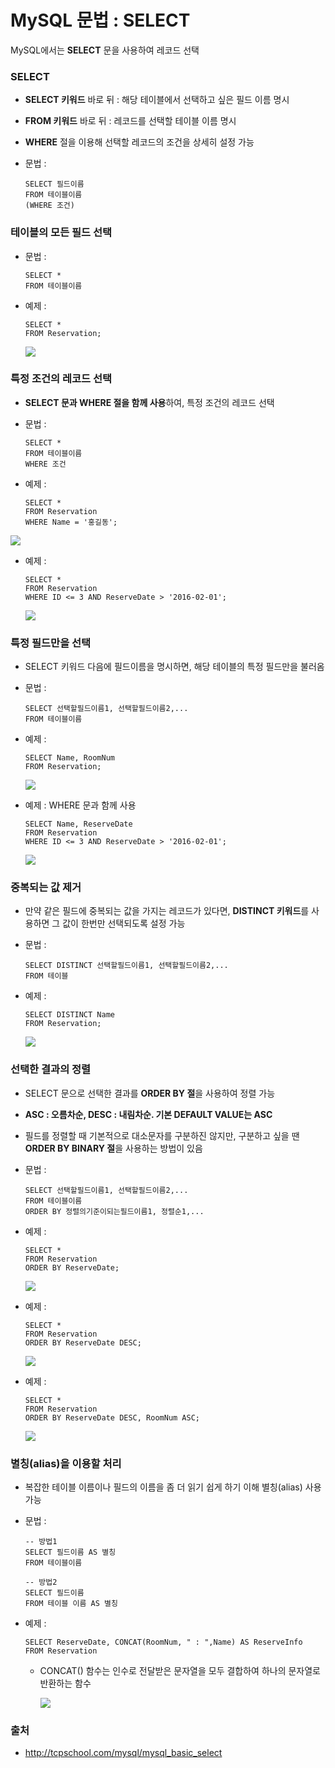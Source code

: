 # MySQL 문법 : SELECT

MySQL에서는 **SELECT** 문을 사용하여 레코드 선택



### SELECT

- **SELECT 키워드** 바로 뒤 : 해당 테이블에서 선택하고 싶은 필드 이름 명시
- **FROM 키워드** 바로 뒤 : 레코드를 선택할 테이블 이름 명시
- **WHERE** 절을 이용해 선택할 레코드의 조건을 상세히 설정 가능

- 문법 : 

  ```mysql
  SELECT 필드이름
  FROM 테이블이름
  (WHERE 조건)
  ```
  



### 테이블의 모든 필드 선택

- 문법 :

  ```mysql
  SELECT *
  FROM 테이블이름
  ```

- 예제 :

  ```mysql
  SELECT *
  FROM Reservation;
  ```

  ![](http://tcpschool.com/lectures/mysql_basic_select_01.jpg)

### 특정 조건의 레코드 선택

- **SELECT 문과 WHERE 절을 함께 사용**하여, 특정 조건의 레코드 선택

- 문법 :

  ```mysql
  SELECT *
  FROM 테이블이름
  WHERE 조건
  ```

- 예제 :

  ```mysql
  SELECT *
  FROM Reservation
  WHERE Name = '홍길동';
  ```

  

![](http://tcpschool.com/lectures/mysql_basic_select_02.jpg)

- 예제 :

  ```mysql
  SELECT *
  FROM Reservation
  WHERE ID <= 3 AND ReserveDate > '2016-02-01';
  ```

  ![](http://tcpschool.com/lectures/mysql_basic_select_03.jpg)

### 특정 필드만을 선택

- SELECT 키워드 다음에 필드이름을 명시하면, 해당 테이블의 특정 필드만을 불러옴

- 문법 : 

  ```mysql
  SELECT 선택할필드이름1, 선택할필드이름2,...
  FROM 테이블이름
  ```

- 예제 : 

  ```mysql
  SELECT Name, RoomNum
  FROM Reservation;
  ```

  ![](http://tcpschool.com/lectures/mysql_basic_select_04.jpg)

- 예제 : WHERE 문과 함께 사용

  ```mysql
  SELECT Name, ReserveDate
  FROM Reservation
  WHERE ID <= 3 AND ReserveDate > '2016-02-01';
  ```

  ![](http://tcpschool.com/lectures/mysql_basic_select_06.jpg)



### 중복되는 값 제거

- 만약 같은 필드에 중복되는 값을 가지는 레코드가 있다면, **DISTINCT 키워드**를 사용하면 그 값이 한번만 선택되도록 설정 가능

- 문법 : 

  ```MYSQL
  SELECT DISTINCT 선택할필드이름1, 선택할필드이름2,...
  FROM 테이블
  ```

- 예제 : 

  ```mysql
  SELECT DISTINCT Name
  FROM Reservation;
  ```

  ![](http://tcpschool.com/lectures/mysql_basic_select_05.jpg)

### 선택한 결과의 정렬

- SELECT 문으로 선택한 결과를 **ORDER BY 절**을 사용하여 정렬  가능

- **ASC : 오름차순, DESC : 내림차순. 기본 DEFAULT VALUE는 ASC**

- 필드를 정렬할 때 기본적으로 대소문자를 구분하진 않지만, 구분하고 싶을 땐 **ORDER BY BINARY 절**을 사용하는 방법이 있음 

- 문법 : 

  ```mysql
  SELECT 선택할필드이름1, 선택할필드이름2,...
  FROM 테이블이름
  ORDER BY 정렬의기준이되는필드이름1, 정렬순1,...
  ```

- 예제 : 

  ```mysql
  SELECT *
  FROM Reservation
  ORDER BY ReserveDate;
  ```

  ![](http://tcpschool.com/lectures/mysql_basic_select_07.jpg)

- 예제 : 

  ```mysql
  SELECT *
  FROM Reservation
  ORDER BY ReserveDate DESC;
  ```

  ![](http://tcpschool.com/lectures/mysql_basic_select_08.jpg)

- 예제 : 

  ```mysql
  SELECT *
  FROM Reservation
  ORDER BY ReserveDate DESC, RoomNum ASC;
  ```

  ![](http://tcpschool.com/lectures/mysql_basic_select_09.jpg)

### 별칭(alias)을 이용할 처리

- 복잡한 테이블 이름이나 필드의 이름을 좀 더 읽기 쉽게 하기 이해 별칭(alias) 사용가능

- 문법 : 

  ```mysql
  -- 방법1
  SELECT 필드이름 AS 별칭
  FROM 테이블이름
  
  -- 방법2
  SELECT 필드이름
  FROM 테이블 이름 AS 별칭
  ```

- 예제 :

  ```mysql
  SELECT ReserveDate, CONCAT(RoomNum, " : ",Name) AS ReserveInfo
  FROM Reservation
  ```

  - CONCAT() 함수는 인수로 전달받은 문자열을 모두 결합하여 하나의 문자열로 반환하는 함수

    ![](http://tcpschool.com/lectures/mysql_basic_select_10.jpg)

### 출처 

- http://tcpschool.com/mysql/mysql_basic_select